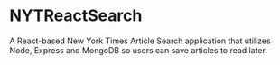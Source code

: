# NYTReactSearch
A  React-based New York Times Article Search application that utilizes Node, Express and MongoDB so users can save articles to read later.
